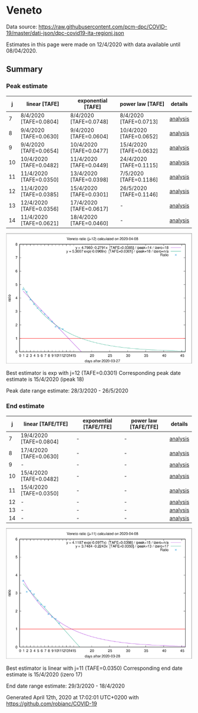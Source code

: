 # Veneto


Data source: https://raw.githubusercontent.com/pcm-dpc/COVID-19/master/dati-json/dpc-covid19-ita-regioni.json

Estimates in this page were made on 12/4/2020 with data available until 08/04/2020.


## Summary 

### Peak estimate 
|j|linear [TAFE]|exponential [TAFE]|power law [TAFE]|details|
|---|----|-----------|---------|-------|
|7|8/4/2020 [TAFE=0.0804]|8/4/2020 [TAFE=0.0748]|8/4/2020 [TAFE=0.0713]|[analysis](COVID-19_veneto_j7_2020-04-08.md)|
|8|9/4/2020 [TAFE=0.0630]|9/4/2020 [TAFE=0.0604]|10/4/2020 [TAFE=0.0652]|[analysis](COVID-19_veneto_j8_2020-04-08.md)|
|9|9/4/2020 [TAFE=0.0654]|10/4/2020 [TAFE=0.0477]|15/4/2020 [TAFE=0.0632]|[analysis](COVID-19_veneto_j9_2020-04-08.md)|
|10|10/4/2020 [TAFE=0.0482]|11/4/2020 [TAFE=0.0449]|24/4/2020 [TAFE=0.1115]|[analysis](COVID-19_veneto_j10_2020-04-08.md)|
|11|11/4/2020 [TAFE=0.0350]|13/4/2020 [TAFE=0.0398]|7/5/2020 [TAFE=0.1186]|[analysis](COVID-19_veneto_j11_2020-04-08.md)|
|12|11/4/2020 [TAFE=0.0385]|15/4/2020 [TAFE=0.0301]|26/5/2020 [TAFE=0.1146]|[analysis](COVID-19_veneto_j12_2020-04-08.md)|
|13|12/4/2020 [TAFE=0.0356]|17/4/2020 [TAFE=0.0617]|-|[analysis](COVID-19_veneto_j13_2020-04-08.md)|
|14|11/4/2020 [TAFE=0.0621]|18/4/2020 [TAFE=0.0460]|-|[analysis](COVID-19_veneto_j14_2020-04-08.md)|

![best peak estimate](COVID-19_veneto_j12_2020-04-08.png)

Best estimator is exp with j=12 (TAFE=0.0301)
Corresponding peak date estimate is 15/4/2020 (ipeak 18)


Peak date range estimate: 28/3/2020 - 26/5/2020

### End estimate 
|j|linear [TAFE/TFE]|exponential [TAFE/TFE]|power law [TAFE/TFE]|details|
|---|----|-----------|---------|-------|
|7|19/4/2020 [TAFE=0.0804]|-|-|[analysis](COVID-19_veneto_j7_2020-04-08.md)|
|8|17/4/2020 [TAFE=0.0630]|-|-|[analysis](COVID-19_veneto_j8_2020-04-08.md)|
|9|-|-|-|[analysis](COVID-19_veneto_j9_2020-04-08.md)|
|10|15/4/2020 [TAFE=0.0482]|-|-|[analysis](COVID-19_veneto_j10_2020-04-08.md)|
|11|15/4/2020 [TAFE=0.0350]|-|-|[analysis](COVID-19_veneto_j11_2020-04-08.md)|
|12|-|-|-|[analysis](COVID-19_veneto_j12_2020-04-08.md)|
|13|-|-|-|[analysis](COVID-19_veneto_j13_2020-04-08.md)|
|14|-|-|-|[analysis](COVID-19_veneto_j14_2020-04-08.md)|

![best zero estimate](COVID-19_veneto_j11_2020-04-08.png)

Best estimator is linear with j=11 (TAFE=0.0350)
Corresponding end date estimate is 15/4/2020 (izero 17)


End date range estimate: 29/3/2020 - 18/4/2020

Generated April 12th, 2020 at 17:02:01 UTC+0200 with https://github.com/robianc/COVID-19
